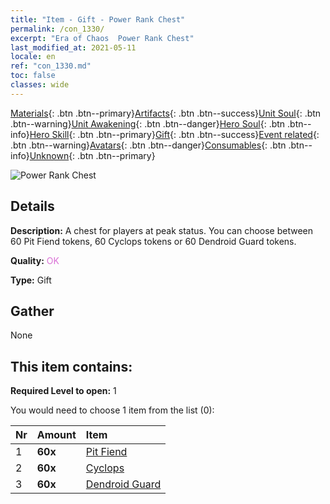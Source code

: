 ```yaml
---
title: "Item - Gift - Power Rank Chest"
permalink: /con_1330/
excerpt: "Era of Chaos  Power Rank Chest"
last_modified_at: 2021-05-11
locale: en
ref: "con_1330.md"
toc: false
classes: wide
---
```

 [Materials](/Items/){: .btn .btn--primary}[Artifacts](/Items/Artifacts/){: .btn .btn--success}[Unit Soul](/Items/UnitSoul/){: .btn .btn--warning}[Unit Awakening](/Items/UnitAwakening/){: .btn .btn--danger}[Hero Soul](/Items/HeroSoul/){: .btn .btn--info}[Hero Skill](/Items/HeroSkill/){: .btn .btn--primary}[Gift](/Items/Gift/){: .btn .btn--success}[Event related](/Items/Events/){: .btn .btn--warning}[Avatars](/Items/Avatars/){: .btn .btn--danger}[Consumables](/Items/Consumables/){: .btn .btn--info}[Unknown](/Items/Unknown/){: .btn .btn--primary}

 ![Power Rank Chest](/images/t/i_905001.png)

## Details
 **Description:** A chest for players at peak status. You can choose between 60 Pit Fiend tokens, 60 Cyclops tokens or 60 Dendroid Guard tokens.

 **Quality:** <span style="color: #DA70D6">OK</span>

 **Type:** Gift

## Gather

  None

## This item contains:

 **Required Level to open:** 1

 You would need to choose 1 item from the list (0):

  | Nr | Amount |     Item    |
  |:---|:-------|:------------|
  | 1 |  **60x** | [Pit Fiend](/Items/unt_230/) |  | 
  | 2 |  **60x** | [Cyclops](/Items/unt_222/) |  | 
  | 3 |  **60x** | [Dendroid Guard](/Items/unt_203/) |  | 
